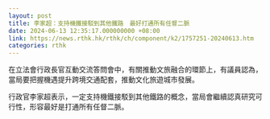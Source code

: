 ```yaml
---
layout: post
title: 李家超：支持機鐵接駁到其他鐵路　最好打通所有任督二脈
date: 2024-06-13 12:35:17.000000000 +08:00
link: https://news.rthk.hk/rthk/ch/component/k2/1757251-20240613.htm
categories: rthk
---
```


在立法會行政長官互動交流答問會中，有關推動文旅融合的環節上，有議員認為，當局要把握機遇提升跨境交通配套，推動文化旅遊城市發展。

行政官李家超表示，一定支持機鐵接駁到其他鐵路的概念，當局會繼續認真研究可行性，形容最好是打通所有任督二脈。
